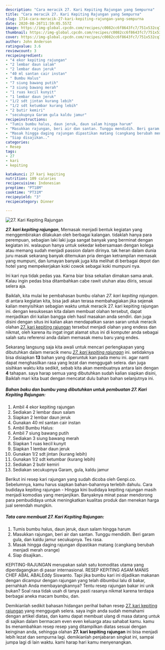```yaml
---
description: "Cara meracik 27. Kari Kepiting Rajungan yang Sempurna"
title: "Cara meracik 27. Kari Kepiting Rajungan yang Sempurna"
slug: 1714-cara-meracik-27-kari-kepiting-rajungan-yang-sempurna
date: 2020-08-26T11:59:05.557Z
image: https://img-global.cpcdn.com/recipes/c0082cc6f8643fc7/751x532cq70/27-kari-kepiting-rajungan-foto-resep-utama.jpg
thumbnail: https://img-global.cpcdn.com/recipes/c0082cc6f8643fc7/751x532cq70/27-kari-kepiting-rajungan-foto-resep-utama.jpg
cover: https://img-global.cpcdn.com/recipes/c0082cc6f8643fc7/751x532cq70/27-kari-kepiting-rajungan-foto-resep-utama.jpg
author: John Anderson
ratingvalue: 3.6
reviewcount: 3
recipeingredient:
- "4 ekor kepiting rajungan"
- "2 lembar daun salam"
- "2 lembar daun jeruk"
- "40 ml santan cair instan"
- " Bumbu Halus"
- "7 siung bawang putih"
- "3 siung bawang merah"
- "1 ruas kecil kunyit"
- "1 lembar daun jeruk"
- "1/2 sdt jintan kurang lebih"
- "1/2 sdt ketumbar kurang lebih"
- "2 butir kemiri"
- "secukupnya Garam gula kaldu jamur"
recipeinstructions:
- "Tumis bumbu halus, daun jeruk, daun salam hingga harum"
- "Masukkan rajungan, beri air dan santan. Tunggu mendidih. Beri garam gula, dan kaldu jamur secukupnya. Tes rasa."
- "Masak hingga daging rajungan dipastikan matang (cangkang berubah menjadi merah orange)"
- "Siap disajikan.."
categories:
- Resep
tags:
- 27
- kari
- kepiting

katakunci: 27 kari kepiting 
nutrition: 109 calories
recipecuisine: Indonesian
preptime: "PT18M"
cooktime: "PT31M"
recipeyield: "3"
recipecategory: Dinner

---
```



![27. Kari Kepiting Rajungan](https://img-global.cpcdn.com/recipes/c0082cc6f8643fc7/751x532cq70/27-kari-kepiting-rajungan-foto-resep-utama.jpg)

<b><i>27. kari kepiting rajungan</i></b>, Memasak menjadi bentuk kegiatan yang menggembirakan dilakukan oleh berbagai kalangan. tidaklah hanya para perempuan, sebagian laki laki juga sangat banyak yang berminat dengan kegiatan ini. walaupun hanya untuk sekedar kebersamaan dengan kolega atau memang sudah menjadi passion dalam dirinya. tak heran dalam dunia juru masak sekarang banyak ditemukan pria dengan ketrampilan memasak yang mumpuni, dan lumayan banyak juga kita melihat di berbagai depot dan hotel yang mempekerjakan koki cowok sebagai koki mumpuni nya.

Ini kari nya tidak pedas yaa. Karna biar bisa sekalian dimakan sama anak. Kalau ingin pedas bisa ditambahkan cabe rawit utuhan atau diiris, sesuai selera aja.

Baiklah, kita mulai ke pembahasan bumbu olahan <i>27. kari kepiting rajungan</i>. di antara kegiatan kita, bisa jadi akan terasa membahagiakan jika sejenak kalian menyisihkan sebagian waktu untuk meracik 27. kari kepiting rajungan ini. dengan kesuksesan kita dalam membuat olahan tersebut, dapat menjadikan diri kalian bangga oleh hasil masakan anda sendiri. dan juga disini dengan situs ini kalian akan mendapatkan saran saran untuk meracik olahan <u>27. kari kepiting rajungan</u> tersebut menjadi olahan yang endess dan nikmat, oleh karena itu ingat ingat alamat situs ini di komputer anda sebagai salah satu referensi anda dalam memasak menu baru yang endes.


Sekarang langsung saja kita awali untuk mencari perlengkapan yang dibutuhkan dalam meracik menu <u><i>27. kari kepiting rajungan</i></u> ini. setidaknya bisa disiapkan <b>13</b> bahan yang diperuntuk kan pada menu ini. agar nanti dapat menghasilkan rasa yang lezat dan menggugah selera. dan juga sisihkan waktu kita sedikit, sebab kita akan membuatnya antara lain dengan <b>4</b> tahapan. saya harap semua yang dibutuhkan sudah kalian siapkan disini, Baiklah mari kita buat dengan mencatat dulu bahan bahan selanjutnya ini.

<!--inarticleads1-->

##### Bahan baku dan bumbu yang dibutuhkan untuk pembuatan 27. Kari Kepiting Rajungan:

1. Ambil 4 ekor kepiting rajungan
1. Sediakan 2 lembar daun salam
1. Siapkan 2 lembar daun jeruk
1. Gunakan 40 ml santan cair instan
1. Ambil  Bumbu Halus:
1. Ambil 7 siung bawang putih
1. Sediakan 3 siung bawang merah
1. Siapkan 1 ruas kecil kunyit
1. Siapkan 1 lembar daun jeruk
1. Gunakan 1/2 sdt jintan (kurang lebih)
1. Gunakan 1/2 sdt ketumbar (kurang lebih)
1. Sediakan 2 butir kemiri
1. Sediakan secukupnya Garam, gula, kaldu jamur


Berikut ini resep kari rajungan yang sudah dicoba oleh Genpi.co. Sebelumnya, kamu harus siapkan bahan-bahannya terlebih dahulu. Cara budidaya kepiting rajungan - Hingga kini budidaya kepiting rajungan masih menjadi komodias yang menjanjikan. Banyaknya minat pasar mendorong para pembudidaya untuk meningkatkan kualitas produk dan menekan harga jual serendah mungkin. 

<!--inarticleads2-->

##### Tata cara membuat 27. Kari Kepiting Rajungan:

1. Tumis bumbu halus, daun jeruk, daun salam hingga harum
1. Masukkan rajungan, beri air dan santan. Tunggu mendidih. Beri garam gula, dan kaldu jamur secukupnya. Tes rasa.
1. Masak hingga daging rajungan dipastikan matang (cangkang berubah menjadi merah orange)
1. Siap disajikan..


KEPITING-RAJUNGAN merupakan salah satu komoditas utama yang diperdagangkan di pasar internasional. RESEP KEPITING ASAM MANIS CHEF ABAL ABALEddy Siswanto. Tapi jika bumbu kari ini dijadikan makanan dengan dicampur dengan rajungan yang telah dibumbui lalu di bakar, pernahkah Anda membayangkannya? Tentu resep rajungan bakar ini unik bukan? Soal rasa tidak usah di tanya pasti rasanya nikmat karena terdapa berbagai aneka macam bumbu, dan. 

Demikianlah sedikit bahasan hidangan perihal bahan resep <u>27. kari kepiting rajungan</u> yang menggugah selera. saya ingin anda sudah memahami dengan artikel diatas, dan kamu dapat membuat ulang di masa datang untuk di sajikan dalam bermacam even even keluarga atau sahabat kamu. kamu bs menambahkan resep resep yang ditampilkan diatas sesuai dengan keinginan anda, sehingga olahan <b>27. kari kepiting rajungan</b> ini bisa menjadi lebih lezat dan sempurna lagi. demikianlah penjabaran singkat ini, sampai jumpa lagi di lain waktu. kami harap hari kamu menyenangkan.
